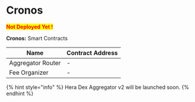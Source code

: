 # Cronos

<mark style="color:red;">**Not Deployed Yet !**</mark>

**Cronos:** Smart Contracts

| Name              | Contract Address |
| ----------------- | ---------------- |
| Aggregator Router | -                |
| Fee Organizer     | -                |

{% hint style="info" %}
Hera Dex Aggregator v2 will be launched soon.
{% endhint %}
